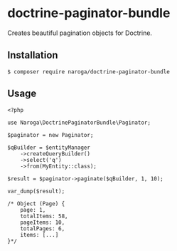 # doctrine-paginator-bundle

Creates beautiful pagination objects for Doctrine.

## Installation

    $ composer require naroga/doctrine-paginator-bundle
    
## Usage

    <?php
    
    use Naroga\DoctrinePaginatorBundle\Paginator;
    
    $paginator = new Paginator;
    
    $qBuilder = $entityManager
        ->createQueryBuilder()
        ->select('q')
        ->from(MyEntity::class);
        
    $result = $paginator->paginate($qBuilder, 1, 10);
    
    var_dump($result); 
    
    /* Object (Page) { 
        page: 1, 
        totalItems: 58, 
        pageItems: 10, 
        totalPages: 6, 
        items: [...]
    }*/
    
    
